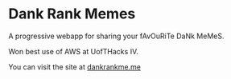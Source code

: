# Dank Rank Memes

A progressive webapp for sharing your fAvOuRiTe DaNk MeMeS.

Won best use of AWS at UofTHacks IV.

You can visit the site at [dankrankme.me](https://dankrankme.me/)
